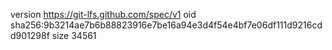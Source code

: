 version https://git-lfs.github.com/spec/v1
oid sha256:9b3214ae7b6b88823916e7be16a94e3d4f54e4bf7e06df111d9216cdd901298f
size 34561
